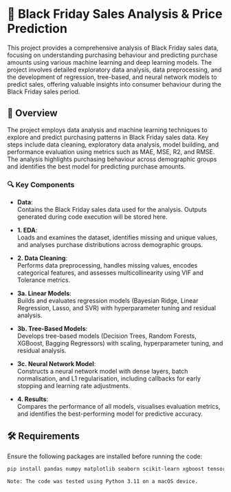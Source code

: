 # 🛒 Black Friday Sales Analysis & Price Prediction

This project provides a comprehensive analysis of Black Friday sales data, focusing on understanding purchasing behaviour and predicting purchase amounts using various machine learning and deep learning models. The project involves detailed exploratory data analysis, data preprocessing, and the development of regression, tree-based, and neural network models to predict sales, offering valuable insights into consumer behaviour during the Black Friday sales period.

## 📄 Overview

The project employs data analysis and machine learning techniques to explore and predict purchasing patterns in Black Friday sales data. Key steps include data cleaning, exploratory data analysis, model building, and performance evaluation using metrics such as MAE, MSE, R2, and RMSE. The analysis highlights purchasing behaviour across demographic groups and identifies the best model for predicting purchase amounts.

### 🔍 Key Components

- **Data**:  
  Contains the Black Friday sales data used for the analysis. Outputs generated during code execution will be stored here.

- **1. EDA**:  
  Loads and examines the dataset, identifies missing and unique values, and analyses purchase distributions across demographic groups.

- **2. Data Cleaning**:  
  Performs data preprocessing, handles missing values, encodes categorical features, and assesses multicollinearity using VIF and Tolerance metrics.

- **3a. Linear Models**:  
  Builds and evaluates regression models (Bayesian Ridge, Linear Regression, Lasso, and SVR) with hyperparameter tuning and residual analysis.

- **3b. Tree-Based Models**:  
  Develops tree-based models (Decision Trees, Random Forests, XGBoost, Bagging Regressors) with scaling, hyperparameter tuning, and residual analysis.

- **3c. Neural Network Model**:  
  Constructs a neural network model with dense layers, batch normalisation, and L1 regularisation, including callbacks for early stopping and learning rate adjustments.

- **4. Results**:  
  Compares the performance of all models, visualises evaluation metrics, and identifies the best-performing model for predictive accuracy.

## 🛠️ Requirements

Ensure the following packages are installed before running the code:

```bash
pip install pandas numpy matplotlib seaborn scikit-learn xgboost tensorflow

Note: The code was tested using Python 3.11 on a macOS device.
